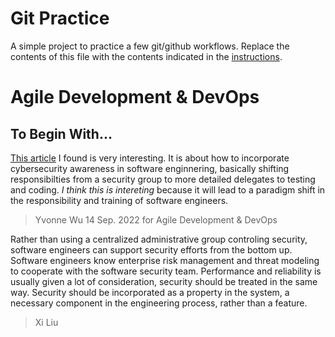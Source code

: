 # Git Practice
A simple project to practice a few git/github workflows.  Replace the contents of this file with the contents indicated in the [instructions](./instructions.md).

# Agile Development & DevOps
## To Begin With...
[This article](https://www.synopsys.com/blogs/software-security/software-engineers-security/) I found is very interesting. It is about how to incorporate cybersecurity awareness in software enginnering, basically shifting responsibilties from a security group to more detailed delegates to testing and coding. *I think this is intereting* because it will lead to a paradigm shift in the responsibility and training of software engineers.
>Yvonne Wu 14 Sep. 2022 for Agile Development & DevOps

Rather than using a centralized administrative group controling security, software engineers can support security efforts from the bottom up. Software engineers know enterprise risk management and threat modeling to cooperate with the software security team. Performance and reliability is usually given a lot of consideration, security should be treated in the same way. Security should be incorporated as a property in the system, a necessary component in the engineering process, rather than a feature.
>Xi Liu